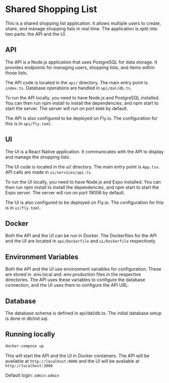 # Shared Shopping List

This is a shared shopping list application. It allows multiple users to create, share, and manage shopping lists in real time. The application is split into two parts: the API and the UI.

## API

The API is a Node.js application that uses PostgreSQL for data storage. It provides endpoints for managing users, shopping lists, and items within those lists.

The API code is located in the `api/` directory. The main entry point is `index.ts`. Database operations are handled in `api/dal/db.ts`.

To run the API locally, you need to have Node.js and PostgreSQL installed. You can then run npm install to install the dependencies, and npm start to start the server. The server will run on port `8000` by default.

The API is also configured to be deployed on Fly.io. The configuration for this is in `api/fly.toml`.

## UI

The UI is a React Native application. It communicates with the API to display and manage the shopping lists.

The UI code is located in the ui/ directory. The main entry point is `App.tsx`. API calls are made in `ui/services/api.ts`.

To run the UI locally, you need to have Node.js and Expo installed. You can then run npm install to install the dependencies, and npm start to start the Expo server. The server will run on port 19006 by default.

The UI is also configured to be deployed on Fly.io. The configuration for this is in `ui/fly.toml`.

## Docker

Both the API and the UI can be run in Docker. The Dockerfiles for the API and the UI are located in `api/Dockerfile` and `ui/Dockerfile` respectively.

## Environment Variables

Both the API and the UI use environment variables for configuration. These are stored in .env.local and .env.production files in the respective directories. The API uses these variables to configure the database connection, and the UI uses them to configure the API URL.

## Database

The database schema is defined in api/dal/db.ts. The initial database setup is done in db/init.sql.

## Running locally

```sh
docker-compose up
```

This will start the API and the UI in Docker containers. The API will be available at `http://localhost:8000` and the UI will be available at `http://localhost:3000`

Default login: `admin:admin`